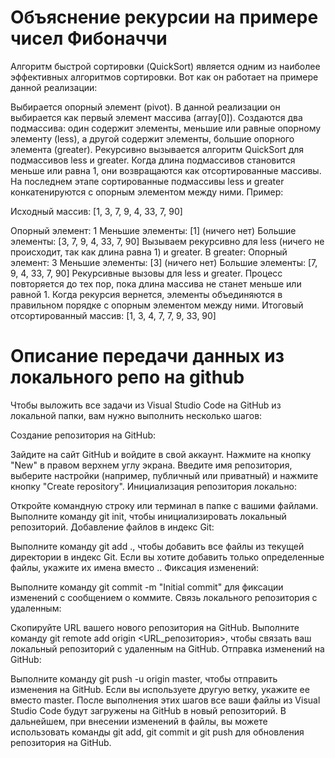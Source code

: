 
# Объяснение рекурсии на примере чисел Фибоначчи
Алгоритм быстрой сортировки (QuickSort) является одним из наиболее эффективных алгоритмов сортировки. Вот как он работает на примере данной реализации:

Выбирается опорный элемент (pivot). В данной реализации он выбирается как первый элемент массива (array[0]).
Создаются два подмассива: один содержит элементы, меньшие или равные опорному элементу (less), а другой содержит элементы, большие опорного элемента (greater).
Рекурсивно вызывается алгоритм QuickSort для подмассивов less и greater.
Когда длина подмассивов становится меньше или равна 1, они возвращаются как отсортированные массивы.
На последнем этапе сортированные подмассивы less и greater конкатенируются с опорным элементом между ними.
Пример:

Исходный массив: [1, 3, 7, 9, 4, 33, 7, 90]

Опорный элемент: 1
Меньшие элементы: [1] (ничего нет)
Большие элементы: [3, 7, 9, 4, 33, 7, 90]
Вызываем рекурсивно для less (ничего не происходит, так как длина равна 1) и greater.
В greater:
Опорный элемент: 3
Меньшие элементы: [3] (ничего нет)
Большие элементы: [7, 9, 4, 33, 7, 90]
Рекурсивные вызовы для less и greater.
Процесс повторяется до тех пор, пока длина массива не станет меньше или равной 1.
Когда рекурсия вернется, элементы объединяются в правильном порядке с опорным элементом между ними.
Итоговый отсортированный массив: [1, 3, 4, 7, 7, 9, 33, 90]

# Описание передачи данных из локального репо на github 

Чтобы выложить все задачи из Visual Studio Code на GitHub из локальной папки, вам нужно выполнить несколько шагов:

Создание репозитория на GitHub:

Зайдите на сайт GitHub и войдите в свой аккаунт.
Нажмите на кнопку "New" в правом верхнем углу экрана.
Введите имя репозитория, выберите настройки (например, публичный или приватный) и нажмите кнопку "Create repository".
Инициализация репозитория локально:

Откройте командную строку или терминал в папке с вашими файлами.
Выполните команду git init, чтобы инициализировать локальный репозиторий.
Добавление файлов в индекс Git:

Выполните команду git add ., чтобы добавить все файлы из текущей директории в индекс Git. Если вы хотите добавить только определенные файлы, укажите их имена вместо ..
Фиксация изменений:

Выполните команду git commit -m "Initial commit" для фиксации изменений с сообщением о коммите.
Связь локального репозитория с удаленным:

Скопируйте URL вашего нового репозитория на GitHub.
Выполните команду git remote add origin <URL_репозитория>, чтобы связать ваш локальный репозиторий с удаленным на GitHub.
Отправка изменений на GitHub:

Выполните команду git push -u origin master, чтобы отправить изменения на GitHub. Если вы используете другую ветку, укажите ее вместо master.
После выполнения этих шагов все ваши файлы из Visual Studio Code будут загружены на GitHub в новый репозиторий. В дальнейшем, при внесении изменений в файлы, вы можете использовать команды git add, git commit и git push для обновления репозитория на GitHub.